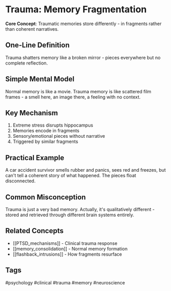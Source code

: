 # Trauma: Memory Fragmentation

**Core Concept**: Traumatic memories store differently - in fragments rather than coherent narratives.

## One-Line Definition
Trauma shatters memory like a broken mirror - pieces everywhere but no complete reflection.

## Simple Mental Model
Normal memory is like a movie. Trauma memory is like scattered film frames - a smell here, an image there, a feeling with no context.

## Key Mechanism
1. Extreme stress disrupts hippocampus
2. Memories encode in fragments
3. Sensory/emotional pieces without narrative
4. Triggered by similar fragments

## Practical Example
A car accident survivor smells rubber and panics, sees red and freezes, but can't tell a coherent story of what happened. The pieces float disconnected.

## Common Misconception
Trauma is just a very bad memory. Actually, it's qualitatively different - stored and retrieved through different brain systems entirely.

## Related Concepts
- [[PTSD_mechanisms]] - Clinical trauma response
- [[memory_consolidation]] - Normal memory formation
- [[flashback_intrusions]] - How fragments resurface

## Tags
#psychology #clinical #trauma #memory #neuroscience